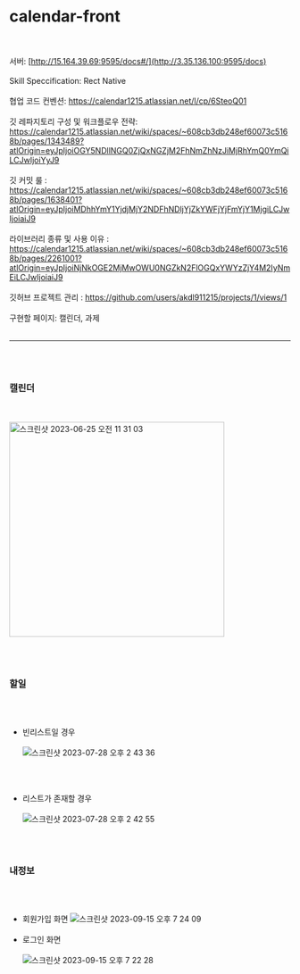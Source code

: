 # calendar-front

<br><br>
서버: [http://15.164.39.69:9595/docs#/](http://3.35.136.100:9595/docs)
<br><br>
Skill Speccification: Rect Native
<br><br>
협업 코드 컨벤션: https://calendar1215.atlassian.net/l/cp/6SteoQ01
<br><br>
깃 레파지토리 구성 및 워크플로우 전략: https://calendar1215.atlassian.net/wiki/spaces/~608cb3db248ef60073c5168b/pages/1343489?atlOrigin=eyJpIjoiOGY5NDllNGQ0ZjQxNGZjM2FhNmZhNzJiMjRhYmQ0YmQiLCJwIjoiYyJ9
<br><br>
깃 커밋 룰 : https://calendar1215.atlassian.net/wiki/spaces/~608cb3db248ef60073c5168b/pages/1638401?atlOrigin=eyJpIjoiMDhhYmY1YjdjMjY2NDFhNDljYjZkYWFjYjFmYjY1MjgiLCJwIjoiaiJ9
<br><br>
라이브러리 종류 및 사용 이유 : https://calendar1215.atlassian.net/wiki/spaces/~608cb3db248ef60073c5168b/pages/2261001?atlOrigin=eyJpIjoiNjNkOGE2MjMwOWU0NGZkN2FlOGQxYWYzZjY4M2IyNmEiLCJwIjoiaiJ9
<br><br>
깃허브 프로젝트 관리 : https://github.com/users/akdl911215/projects/1/views/1
<br><br>
구현할 페이지: 캘린더, 과제
<br><br>

--------------------------------------------------------------------------

<br><br>
### 캘린더
<br><br>
<img width="385" alt="스크린샷 2023-06-25 오전 11 31 03" src="https://github.com/akdl911215/calendar-front/assets/76759835/39892481-2a0a-4265-86d7-1027d0a9a0e0">


<br><br>
### 할일
<br><br>
- 빈리스트일 경우
<br><br>
![스크린샷 2023-07-28 오후 2 43 36](https://github.com/akdl911215/calendar-front/assets/76759835/5dca8e3d-a4f2-4335-80fb-06f5ccc821a9)

<br><br>
- 리스트가 존재할 경우
<br><br>
![스크린샷 2023-07-28 오후 2 42 55](https://github.com/akdl911215/calendar-front/assets/76759835/4d969c3a-7549-4763-bac8-f228329deee9)


<br><br>
### 내정보
<br><br>
- 회원가입 화면
![스크린샷 2023-09-15 오후 7 24 09](https://github.com/akdl911215/calendar-front/assets/76759835/f90df4df-e870-4dbf-ab60-b478ca7c5405)
<br><br>
- 로그인 화면
<br><br>
![스크린샷 2023-09-15 오후 7 22 28](https://github.com/akdl911215/calendar-front/assets/76759835/55ca9e4c-0d03-4a8b-ba12-1b48bca61902)
<br><br>

